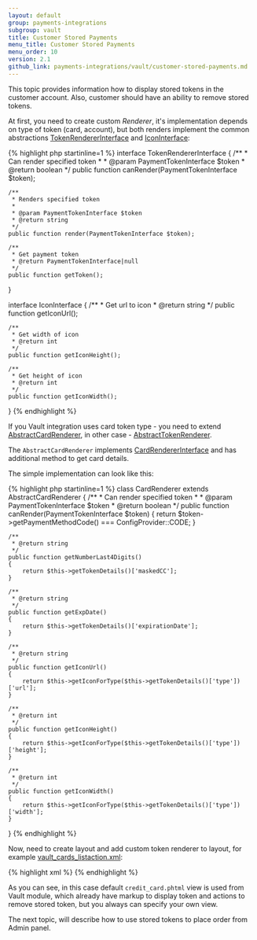 ```yaml
---
layout: default
group: payments-integrations
subgroup: vault
title: Customer Stored Payments
menu_title: Customer Stored Payments
menu_order: 10
version: 2.1
github_link: payments-integrations/vault/customer-stored-payments.md
---
```


This topic provides information how to display stored tokens in the customer account. Also, customer should have
an ability to remove stored tokens.

At first, you need to create custom _Renderer_, it's implementation depends on type of token (card, account), but both renders
implement the common abstractions [TokenRendererInterface]({{site.mage2100url}}app/code/Magento/Vault/Block/TokenRendererInterface.php)
and [IconInterface]({{site.mage2100url}}app/code/Magento/Vault/BLock/Customer/IconInterface.php):

{% highlight php startinline=1 %}
interface TokenRendererInterface
{
    /**
     * Can render specified token
     *
     * @param PaymentTokenInterface $token
     * @return boolean
     */
    public function canRender(PaymentTokenInterface $token);

    /**
     * Renders specified token
     *
     * @param PaymentTokenInterface $token
     * @return string
     */
    public function render(PaymentTokenInterface $token);

    /**
     * Get payment token
     * @return PaymentTokenInterface|null
     */
    public function getToken();
}

interface IconInterface
{
    /**
     * Get url to icon
     * @return string
     */
    public function getIconUrl();

    /**
     * Get width of icon
     * @return int
     */
    public function getIconHeight();

    /**
     * Get height of icon
     * @return int
     */
    public function getIconWidth();
}
{% endhighlight %}

If you Vault integration uses card token type - you need to extend [AbstractCardRenderer]({{site.mage2100url}}app/code/Magento/Vault/Block/AbstractCardRenderer.php),
in other case - [AbstractTokenRenderer]({{site.mage2100url}}app/code/Magento/Vault/Block/AbstractTokenRenderer.php).

The `AbstractCardRenderer` implements [CardRendererInterface]({{site.mage2100url}}app/code/Magento/Vault/Block/CardRendererInterface.php) and
has additional method to get card details.

The simple implementation can look like this:

{% highlight php startinline=1 %}
class CardRenderer extends AbstractCardRenderer
{
    /**
     * Can render specified token
     *
     * @param PaymentTokenInterface $token
     * @return boolean
     */
    public function canRender(PaymentTokenInterface $token)
    {
        return $token->getPaymentMethodCode() === ConfigProvider::CODE;
    }

    /**
     * @return string
     */
    public function getNumberLast4Digits()
    {
        return $this->getTokenDetails()['maskedCC'];
    }

    /**
     * @return string
     */
    public function getExpDate()
    {
        return $this->getTokenDetails()['expirationDate'];
    }

    /**
     * @return string
     */
    public function getIconUrl()
    {
        return $this->getIconForType($this->getTokenDetails()['type'])['url'];
    }

    /**
     * @return int
     */
    public function getIconHeight()
    {
        return $this->getIconForType($this->getTokenDetails()['type'])['height'];
    }

    /**
     * @return int
     */
    public function getIconWidth()
    {
        return $this->getIconForType($this->getTokenDetails()['type'])['width'];
    }
}
{% endhighlight %}

Now, need to create layout and add custom token renderer to layout, for example [vault_cards_listaction.xml]({{site.mage2100url}}app/code/Magento/Braintree/view/frontend/layout/vault_cards_listaction.xml):

{% highlight xml %}
<page xmlns:xsi="http://www.w3.org/2001/XMLSchema-instance" xsi:noNamespaceSchemaLocation="urn:magento:framework:View/Layout/etc/page_configuration.xsd">
    <body>
        <referenceContainer name="content">
            <referenceBlock name="vault.cards.list">
                <block class="Magento\Braintree\Block\Customer\CardRenderer" name="braintree.card.renderer" template="Magento_Vault::customer_account/credit_card.phtml"/>
            </referenceBlock>
        </referenceContainer>
    </body>
</page>
{% endhighlight %}

As you can see, in this case default `credit_card.phtml` view is used from Vault module, which already have markup to display token and
actions to remove stored token, but you always can specify your own view.

The next topic, will describe how to use stored tokens to place order from Admin panel.